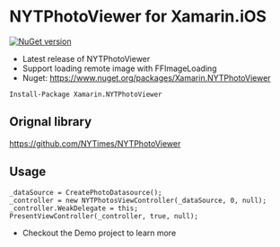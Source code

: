 # NYTPhotoViewer for Xamarin.iOS

[![NuGet version](https://badge.fury.io/nu/Xamarin.NYTPhotoViewer.svg)](https://badge.fury.io/nu/Xamarin.NYTPhotoViewer)

- Latest release of NYTPhotoViewer
- Support loading remote image with FFImageLoading
- Nuget: https://www.nuget.org/packages/Xamarin.NYTPhotoViewer

`Install-Package Xamarin.NYTPhotoViewer`

## Orignal library
https://github.com/NYTimes/NYTPhotoViewer

## Usage
```
_dataSource = CreatePhotoDatasource();
_controller = new NYTPhotosViewController(_dataSource, 0, null);
_controller.WeakDelegate = this;
PresentViewController(_controller, true, null);
```

- Checkout the Demo project to learn more
